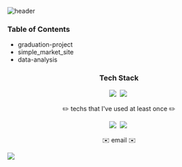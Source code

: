 ![header](https://capsule-render.vercel.app/api?type=slice&color=timeGradient&height=200&section=header&text=hyun%20young&fontColor=balck&fontSize=80)

### Table of Contents
- graduation-project
- simple_market_site
- data-analysis

<h3 align="center"> Tech Stack </h3>

<p align="center">
  <img src="https://img.shields.io/badge/Python-3776AB?style=flat-square&logo=Python&logoColor=white"/></a>&nbsp
 <img src="https://img.shields.io/badge/C%2B%2B-00599C?style=flat-square&logo=C++&logoColor=white"/></a>&nbsp
 <br>
</p>

<p align="center"> ✏️ techs that I've used at least once ✏️ </p>
<p align="center">
  <img src="https://img.shields.io/badge/Python-3776AB?style=flat-square&logo=Python&logoColor=white"/></a>&nbsp
 <img src="https://img.shields.io/badge/C%2B%2B-00599C?style=flat-square&logo=C++&logoColor=white"/></a>&nbsp
 <br>
</p>

<p align="center"> ✉️ email ✉️ </p>
<a href="url"><img src="https://img.shields.io/badge/email-3776AB?style=flat-square&logo=email&logoColor=white&link=lhyk0219@naver.com"/></a>&nbsp
